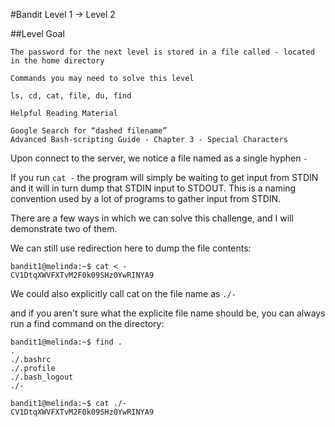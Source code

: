 #Bandit Level 1 → Level 2

##Level Goal

```
The password for the next level is stored in a file called - located in the home directory

Commands you may need to solve this level

ls, cd, cat, file, du, find

Helpful Reading Material

Google Search for “dashed filename”
Advanced Bash-scripting Guide - Chapter 3 - Special Characters
```

Upon connect to the server, we notice a file named as a single hyphen `-`

If you run `cat -` the program will simply be waiting to get input from STDIN and it will in turn dump that STDIN input to STDOUT. This is a naming convention used by a lot of programs to gather input from STDIN.

There are a few ways in which we can solve this challenge, and I will demonstrate two of them.

We can still use redirection here to dump the file contents:

```
bandit1@melinda:~$ cat < -
CV1DtqXWVFXTvM2F0k09SHz0YwRINYA9
```

We could also explicitly call cat on the file name as `./-`

and if you aren't sure what the explicite file name should be, you can always run a find command on the directory:

```
bandit1@melinda:~$ find .
.
./.bashrc
./.profile
./.bash_logout
./-
```

```
bandit1@melinda:~$ cat ./-
CV1DtqXWVFXTvM2F0k09SHz0YwRINYA9
```
